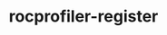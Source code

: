 ---
title: "rocprofiler-register"
layout: cache
categories: [package, develop-2025-05-04]
meta: {"compilers": ["gcc@11.4.0"], "num_specs": 3, "num_specs_by_stack": {"e4s": 3, "root": 3}, "oss": ["ubuntu22.04"], "platforms": ["linux"], "stacks": ["e4s", "root"], "targets": ["x86_64_v3"], "versions": ["6.3.3"]}
spec_details: [{"compiler": "gcc@11.4.0", "hash": "lpcucgq33ciqy7co4tyv5o5fixnanr44", "os": "ubuntu22.04", "platform": "linux", "size": "-", "stacks": ["e4s", "root"], "target": "x86_64_v3", "variants": ["build_system=cmake", "build_type=Release", "generator=make", "~ipo", "patches:=fc2f3cd"], "versions": ["6.3.3"]}, {"compiler": "gcc@11.4.0", "hash": "qq5lz44ffugunms4hsvwvpvugjp3rmbv", "os": "ubuntu22.04", "platform": "linux", "size": "-", "stacks": ["e4s", "root"], "target": "x86_64_v3", "variants": ["build_system=cmake", "build_type=Release", "generator=make", "~ipo", "patches:=fc2f3cd"], "versions": ["6.3.3"]}, {"compiler": "gcc@11.4.0", "hash": "zaoginve33mbzflkmsxphngw337nuz7r", "os": "ubuntu22.04", "platform": "linux", "size": "-", "stacks": ["e4s", "root"], "target": "x86_64_v3", "variants": ["build_system=cmake", "build_type=Release", "generator=make", "~ipo", "patches:=fc2f3cd"], "versions": ["6.3.3"]}]
---